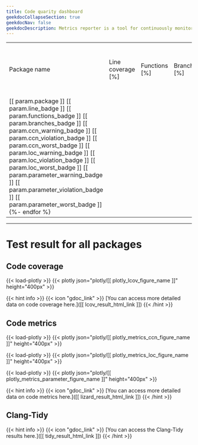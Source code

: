 ```yaml
---
title: Code quarity dashboard
geekdocCollapseSection: true
geekdocNav: false
geekdocDescription: Metrics reporter is a tool for continuously monitoring various software metrics. For more information, please visit https://github.com/tier4/ros-metrics-reporter .
---
```


<div class="wrapped">
<table>
<tr><td> Package name <td> Line coverage [%] <td> Functions [%] <td> Branches [%] <td> CCN (over recommended value) <td> CCN (over required value) <td> CCN (worst value) <td> LOC (over recommended value) <td> LOC (over required value) <td> LOC (worst value) <td> Parameter (over recommended value) <td> Parameter (over required value) <td> Parameter (worst value)
{%- for param in param_list %}
<tr><td> [[ param.package ]] [[ param.line_badge ]] [[ param.functions_badge ]] [[ param.branches_badge ]] [[ param.ccn_warning_badge ]] [[ param.ccn_violation_badge ]] [[ param.ccn_worst_badge ]] [[ param.loc_warning_badge ]] [[ param.loc_violation_badge ]] [[ param.loc_worst_badge ]] [[ param.parameter_warning_badge ]] [[ param.parameter_violation_badge ]] [[ param.parameter_worst_badge ]]
{%- endfor %}
</table>
</div>

---

# Test result for all packages

## Code coverage

{{< load-plotly >}}
{{< plotly json="plotly/[[ plotly_lcov_figure_name ]]" height="400px" >}}

{{< hint info >}}
{{< icon "gdoc_link" >}} [You can access more detailed data on code coverage here.]([[ lcov_result_html_link ]])
{{< /hint >}}

## Code metrics

{{< load-plotly >}}
{{< plotly json="plotly/[[ plotly_metrics_ccn_figure_name ]]" height="400px" >}}

{{< load-plotly >}}
{{< plotly json="plotly/[[ plotly_metrics_loc_figure_name ]]" height="400px" >}}

{{< load-plotly >}}
{{< plotly json="plotly/[[ plotly_metrics_parameter_figure_name ]]" height="400px" >}}

{{< hint info >}}
{{< icon "gdoc_link" >}} [You can access more detailed data on code metrics here.]([[ lizard_result_html_link ]])
{{< /hint >}}

## Clang-Tidy

{{< hint info >}}
{{< icon "gdoc_link" >}} [You can access the Clang-Tidy results here.]([[ tidy_result_html_link ]])
{{< /hint >}}
